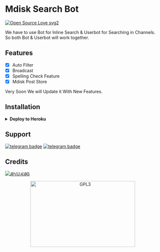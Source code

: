 # Mdisk Search Bot

[![Open Source Love svg2](https://badges.frapsoft.com/os/v2/open-source.svg?v=103)](https://github.com/AM-ROBOTS/Mdisk-Search-Bot-V2)   


We have to use Bot for Inline Search & Userbot for Searching in Channels. So both Bot & Userbot will work together.

## Features

- [x] Auto Filter
- [x] Broadcast 
- [x] Spelling Check Feature
- [x] Mdisk Post Store

Very Soon We will Update it With New Features. 

## Installation

<details><summary><b>Deploy to Heroku</b></summary>
<p>
<br>
<a href="https://heroku.com/deploy?template=https://github.com/AM-ROBOTS/Mdisk-Search-Bot-V2">
  <img src="https://www.herokucdn.com/deploy/button.svg" alt="Deploy">
</a>
</p>
</details>

## Support
[![telegram badge](https://img.shields.io/badge/Telegram-Group-30302f?style=flat&logo=telegram)](https://telegram.dog/Official_Movies_Group)
[![telegram badge](https://img.shields.io/badge/Telegram-Channel-30302f?style=flat&logo=telegram)](https://telegram.dog/MOVIES_ZILAA)

## Credits 
[![ᎯℕUℛᎯᎶ](https://img.shields.io/static/v1?label=ᎯℕUℛᎯᎶ&message=dev&color=critical)](https://t.me/sources_cods)

<p align="center">
    <a href="https://t.me/sources_cods">
        <img alt="GPL3" src ="https://telegra.ph/file/3e9fb6ecc88a98a374c59.jpg" width="340" height="214"/>
    </a>
</p>



